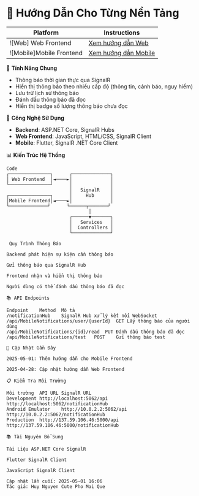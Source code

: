 # 📱 Hướng Dẫn Cho Từng Nền Tảng

| Platform       | Instructions |
| -------------- | ------------ |
| ![Web] Web Frontend | [Xem hướng dẫn Web](docs/web-notifications.md) |
| ![Mobile]Mobile Frontend | [Xem hướng dẫn Mobile](docs/mobile-notifications.md) |

🌟 **Tính Năng Chung**
- Thông báo thời gian thực qua SignalR
- Hiển thị thông báo theo nhiều cấp độ (thông tin, cảnh báo, nguy hiểm)
- Lưu trữ lịch sử thông báo
- Đánh dấu thông báo đã đọc
- Hiển thị badge số lượng thông báo chưa đọc

🔧 **Công Nghệ Sử Dụng**
- **Backend**: ASP.NET Core, SignalR Hubs
- **Web Frontend**: JavaScript, HTML/CSS, SignalR Client
- **Mobile**: Flutter, SignalR .NET Core Client

📊 **Kiến Trúc Hệ Thống**
```plaintext
Code
┌───────────────┐      ┌──────────────┐
│ Web Frontend  │◄────►│              │
└───────────────┘      │              │
                       │   SignalR    │
┌───────────────┐      │     Hub      │
│Mobile Frontend│◄────►│              │
└──────────────┘      └──────┬───────┘
                              │
                       ┌──────▼───────┐
                       │   Services   │
                       │  Controllers │
                       └──────────────┘
                       
 Quy Trình Thông Báo

Backend phát hiện sự kiện cần thông báo

Gửi thông báo qua SignalR Hub

Frontend nhận và hiển thị thông báo

Người dùng có thể đánh dấu thông báo đã đọc

📚 API Endpoints

Endpoint	Method	Mô tả
/notificationHub	SignalR	Hub xử lý kết nối WebSocket
/api/MobileNotifications/user/{userId}	GET	Lấy thông báo của người dùng
/api/MobileNotifications/{id}/read	PUT	Đánh dấu thông báo đã đọc
/api/MobileNotifications/test	POST	Gửi thông báo test

📅 Cập Nhật Gần Đây

2025-05-01: Thêm hướng dẫn cho Mobile Frontend

2025-04-28: Cập nhật hướng dẫn Web Frontend

📋 Kiểm Tra Môi Trường

Môi trường	API URL	SignalR URL
Development	http://localhost:5062/api	http://localhost:5062/notificationHub
Android Emulator	http://10.0.2.2:5062/api	http://10.0.2.2:5062/notificationHub
Production	http://137.59.106.46:5000/api	http://137.59.106.46:5000/notificationHub

📚 Tài Nguyên Bổ Sung

Tài Liệu ASP.NET Core SignalR

Flutter SignalR Client

JavaScript SignalR Client

Cập nhật lần cuối: 2025-05-01 16:06
Tác giả: Huy Nguyen Cute Pho Mai Que
